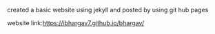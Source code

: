 created a basic website using jekyll and posted by using git hub pages

website link:https://ibhargav7.github.io/bhargav/
